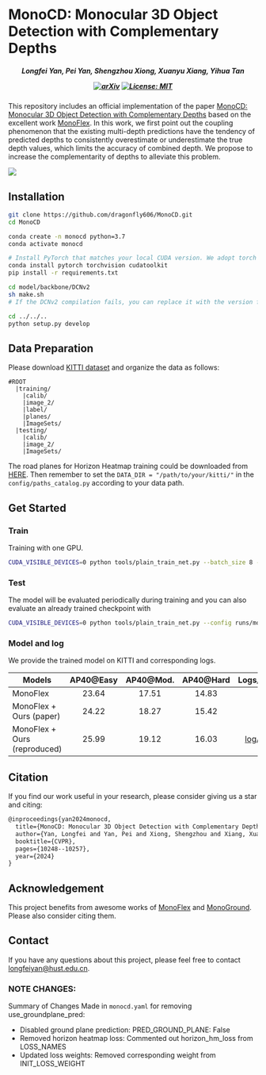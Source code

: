 # MonoCD: Monocular 3D Object Detection with Complementary Depths

<h5 align="center">

*Longfei Yan, Pei Yan, Shengzhou Xiong, Xuanyu Xiang, Yihua Tan*

[![arXiv](https://img.shields.io/badge/arXiv-2404.03181-b31b1b.svg)](https://arxiv.org/abs/2404.03181)
[![License: MIT](https://img.shields.io/badge/License-MIT-yellow.svg)](https://github.com/dragonfly606/MonoCD/blob/main/LICENSE)

</h5>

This repository includes an official implementation of the paper [MonoCD: Monocular 3D Object Detection with Complementary Depths](https://arxiv.org/abs/2404.03181) based on the excellent work [MonoFlex](https://github.com/zhangyp15/MonoFlex). In this work, we first point out the coupling phenomenon that the existing multi-depth predictions have the tendency of predicted depths to consistently overestimate or underestimate the true depth values, which limits the accuracy of combined depth. We propose to increase the complementarity of depths to alleviate this problem.

![](figures/core.png)

## Installation

```bash
git clone https://github.com/dragonfly606/MonoCD.git
cd MonoCD

conda create -n monocd python=3.7
conda activate monocd

# Install PyTorch that matches your local CUDA version. We adopt torch 1.4.0+cu101
conda install pytorch torchvision cudatoolkit
pip install -r requirements.txt

cd model/backbone/DCNv2
sh make.sh
# If the DCNv2 compilation fails, you can replace it with the version from https://github.com/lbin/DCNv2 that matches your PyTorch version, and then try recompiling.

cd ../../..
python setup.py develop
```

## Data Preparation

Please download [KITTI dataset](http://www.cvlibs.net/datasets/kitti/eval_object.php?obj_benchmark=3d) and organize the data as follows:

```
#ROOT		
  |training/
    |calib/
    |image_2/
    |label/
    |planes/
    |ImageSets/
  |testing/
    |calib/
    |image_2/
    |ImageSets/
```

The road planes for Horizon Heatmap training could be downloaded from [HERE](https://download.openmmlab.com/mmdetection3d/data/train_planes.zip). Then remember to set the `DATA_DIR = "/path/to/your/kitti/"` in the `config/paths_catalog.py` according to your data path.

## Get Started

### Train

Training with one GPU.

```bash
CUDA_VISIBLE_DEVICES=0 python tools/plain_train_net.py --batch_size 8 --config runs/monocd.yaml --output output/exp
```

### Test

The model will be evaluated periodically during training and you can also evaluate an already trained checkpoint with

```bash
CUDA_VISIBLE_DEVICES=0 python tools/plain_train_net.py --config runs/monocd.yaml --ckpt YOUR_CKPT  --eval
```

### Model and log

We provide the trained model on KITTI and corresponding logs.

| Models                       | AP40@Easy | AP40@Mod. | AP40@Hard |                          Logs/Ckpts                          |
| ---------------------------- | :-------: | :-------: | :-------: | :----------------------------------------------------------: |
| MonoFlex                     |   23.64   |   17.51   |   14.83   |                              -                               |
| MonoFlex + Ours (paper)      |   24.22   |   18.27   |   15.42   |                              -                               |
| MonoFlex + Ours (reproduced) |   25.99   |   19.12   |   16.03   | [log](https://drive.google.com/file/d/1oYF4HfeZPaWiJ0IOv62UjoDkCjLtK20_/view?usp=sharing)/[ckpt](https://drive.google.com/file/d/1DbMaicafWnP-MDJAQiwnUs7QI809LbSA/view?usp=sharing) |

## Citation

If you find our work useful in your research, please consider giving us a star and citing:

```latex
@inproceedings{yan2024monocd,
  title={MonoCD: Monocular 3D Object Detection with Complementary Depths},
  author={Yan, Longfei and Yan, Pei and Xiong, Shengzhou and Xiang, Xuanyu and Tan, Yihua},
  booktitle={CVPR},
  pages={10248--10257},
  year={2024}
}
```

## Acknowledgement

This project benefits from awesome works of [MonoFlex](https://github.com/zhangyp15/MonoFlex) and [MonoGround](https://github.com/cfzd/MonoGround). Please also consider citing them.

## Contact

If you have any questions about this project, please feel free to contact longfeiyan@hust.edu.cn.

### NOTE CHANGES:
Summary of Changes Made in `monocd.yaml` for removing use_groundplane_pred:
- Disabled ground plane prediction: PRED_GROUND_PLANE: False
- Removed horizon heatmap loss: Commented out horizon_hm_loss from LOSS_NAMES
- Updated loss weights: Removed corresponding weight from INIT_LOSS_WEIGHT
